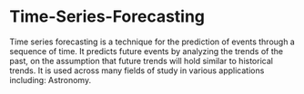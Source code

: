 # Time-Series-Forecasting
Time series forecasting is a technique for the prediction of events through a sequence of time. It predicts future events by analyzing the trends of the past, on the assumption that future trends will hold similar to historical trends. It is used across many fields of study in various applications including: Astronomy.
